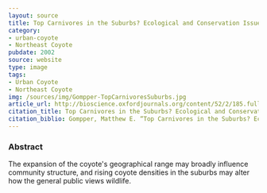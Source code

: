 ```yaml
---
layout: source
title: Top Carnivores in the Suburbs? Ecological and Conservation Issues Raised by Colonization of North Eastern North America by Coyotes
category: 
- urban-coyote
- Northeast Coyote
pubdate: 2002
source: website
type: image
tags:
- Urban Coyote
- Northeast Coyote
img: /sources/img/Gompper-TopCarnivoresSuburbs.jpg
article_url: http://bioscience.oxfordjournals.org/content/52/2/185.full 
citation_title: Top Carnivores in the Suburbs? Ecological and Conservation Issues Raised by Colonization of North Eastern North America by Coyotes 
citation_biblio: Gompper, Matthew E. “Top Carnivores in the Suburbs? Ecological and Conservation Issues Raised by Colonization of North Eastern North America by Coyotes.” BioScience 52, no. 2 (2002)185-190. doi 10.1641/0006-3568(2002)052[0185:TCITSE]2.0.CO;2.
---
```


### Abstract
The expansion of the coyote's geographical range may broadly influence community structure, and rising coyote densities in the suburbs may alter how the general public views wildlife.
